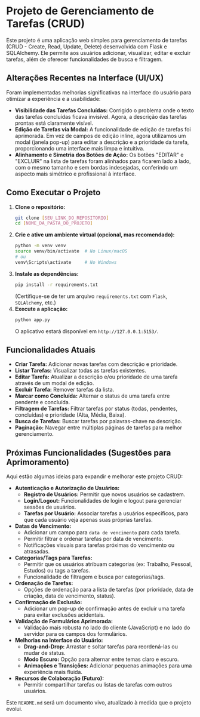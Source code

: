 # Projeto de Gerenciamento de Tarefas (CRUD)

Este projeto é uma aplicação web simples para gerenciamento de tarefas (CRUD - Create, Read, Update, Delete) desenvolvida com Flask e SQLAlchemy. Ele permite aos usuários adicionar, visualizar, editar e excluir tarefas, além de oferecer funcionalidades de busca e filtragem.

## Alterações Recentes na Interface (UI/UX)

Foram implementadas melhorias significativas na interface do usuário para otimizar a experiência e a usabilidade:

* **Visibilidade das Tarefas Concluídas:** Corrigido o problema onde o texto das tarefas concluídas ficava invisível. Agora, a descrição das tarefas prontas está claramente visível.
* **Edição de Tarefas via Modal:** A funcionalidade de edição de tarefas foi aprimorada. Em vez de campos de edição inline, agora utilizamos um modal (janela pop-up) para editar a descrição e a prioridade da tarefa, proporcionando uma interface mais limpa e intuitiva.
* **Alinhamento e Simetria dos Botões de Ação:** Os botões "EDITAR" e "EXCLUIR" na lista de tarefas foram alinhados para ficarem lado a lado, com o mesmo tamanho e sem bordas indesejadas, conferindo um aspecto mais simétrico e profissional à interface.

## Como Executar o Projeto

1.  **Clone o repositório:**
    ```bash
    git clone [SEU_LINK_DO_REPOSITORIO]
    cd [NOME_DA_PASTA_DO_PROJETO]
    ```
2.  **Crie e ative um ambiente virtual (opcional, mas recomendado):**
    ```bash
    python -m venv venv
    source venv/bin/activate  # No Linux/macOS
    # ou
    venv\Scripts\activate     # No Windows
    ```
3.  **Instale as dependências:**
    ```bash
    pip install -r requirements.txt
    ```
    (Certifique-se de ter um arquivo `requirements.txt` com `Flask`, `SQLAlchemy`, etc.)
4.  **Execute a aplicação:**
    ```bash
    python app.py
    ```
    O aplicativo estará disponível em `http://127.0.0.1:5153/`.

## Funcionalidades Atuais

* **Criar Tarefa:** Adicionar novas tarefas com descrição e prioridade.
* **Listar Tarefas:** Visualizar todas as tarefas existentes.
* **Editar Tarefa:** Atualizar a descrição e/ou prioridade de uma tarefa através de um modal de edição.
* **Excluir Tarefa:** Remover tarefas da lista.
* **Marcar como Concluída:** Alternar o status de uma tarefa entre pendente e concluída.
* **Filtragem de Tarefas:** Filtrar tarefas por status (todas, pendentes, concluídas) e prioridade (Alta, Média, Baixa).
* **Busca de Tarefas:** Buscar tarefas por palavras-chave na descrição.
* **Paginação:** Navegar entre múltiplas páginas de tarefas para melhor gerenciamento.

## Próximas Funcionalidades (Sugestões para Aprimoramento)

Aqui estão algumas ideias para expandir e melhorar este projeto CRUD:

* **Autenticação e Autorização de Usuários:**
    * **Registro de Usuários:** Permitir que novos usuários se cadastrem.
    * **Login/Logout:** Funcionalidades de login e logout para gerenciar sessões de usuários.
    * **Tarefas por Usuário:** Associar tarefas a usuários específicos, para que cada usuário veja apenas suas próprias tarefas.
* **Datas de Vencimento:**
    * Adicionar um campo para `data de vencimento` para cada tarefa.
    * Permitir filtrar e ordenar tarefas por data de vencimento.
    * Notificações visuais para tarefas próximas do vencimento ou atrasadas.
* **Categorias/Tags para Tarefas:**
    * Permitir que os usuários atribuam categorias (ex: Trabalho, Pessoal, Estudos) ou tags a tarefas.
    * Funcionalidade de filtragem e busca por categorias/tags.
* **Ordenação de Tarefas:**
    * Opções de ordenação para a lista de tarefas (por prioridade, data de criação, data de vencimento, status).
* **Confirmação de Exclusão:**
    * Adicionar um pop-up de confirmação antes de excluir uma tarefa para evitar exclusões acidentais.
* **Validação de Formulários Aprimorada:**
    * Validação mais robusta no lado do cliente (JavaScript) e no lado do servidor para os campos dos formulários.
* **Melhorias na Interface do Usuário:**
    * **Drag-and-Drop:** Arrastar e soltar tarefas para reordená-las ou mudar de status.
    * **Modo Escuro:** Opção para alternar entre temas claro e escuro.
    * **Animações e Transições:** Adicionar pequenas animações para uma experiência mais fluida.
* **Recursos de Colaboração (Futuro):**
    * Permitir compartilhar tarefas ou listas de tarefas com outros usuários.

Este `README.md` será um documento vivo, atualizado à medida que o projeto evolui.